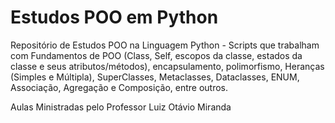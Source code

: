 # Estudos POO em Python
 Repositório de Estudos POO na Linguagem Python - Scripts que trabalham com Fundamentos de POO (Class, Self, escopos da classe, estados da classe e seus atributos/métodos), encapsulamento, polimorfismo, Heranças (Simples e Múltipla), SuperClasses, Metaclasses, Dataclasses, ENUM, Associação, Agregação e Composição, entre outros.

 Aulas Ministradas pelo Professor Luiz Otávio Miranda
